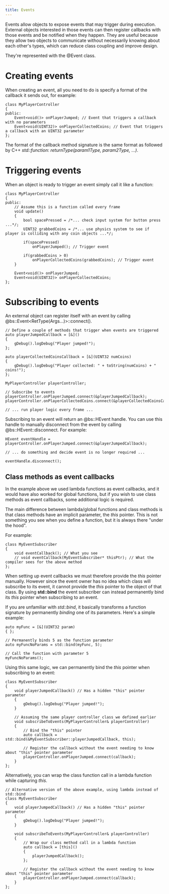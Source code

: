 ```yaml
---
title: Events
---
```


Events allow objects to expose events that may trigger during execution. External objects interested in those events can then register callbacks with those events and be notified when they happen. They are useful because they allow two objects to communicate without necessarily knowing about each other's types, which can reduce class coupling and improve design.

They're represented with the @Event class.

# Creating events
When creating an event, all you need to do is specify a format of the callback it sends out, for example:
~~~~~~~~~~~~~{.cpp}
class MyPlayerController
{
public:
	Event<void()> onPlayerJumped; // Event that triggers a callback with no parameters
	Event<void(UINT32)> onPlayerCollectedCoins; // Event that triggers a callback with an UINT32 parameter
};
~~~~~~~~~~~~~

The format of the callback method signature is the same format as followed by C++ *std::function*: *returnType(param1Type, param2Type, ...)*. 

# Triggering events

When an object is ready to trigger an event simply call it like a function:
~~~~~~~~~~~~~{.cpp}
class MyPlayerController
{
public:
	// Assume this is a function called every frame
	void update()
	{
		bool spacePressed = /*... check input system for button press ...*/;
		UINT32 grabbedCoins = /*... use physics system to see if player is colliding with any coin objects ...*/;
		
		if(spacePressed)
			onPlayerJumped(); // Trigger event
			
		if(grabbedCoins > 0)
			onPlayerCollectedCoins(grabbedCoins); // Trigger event
	}

	Event<void()> onPlayerJumped;
	Event<void(UINT32)> onPlayerCollectedCoins;
};
~~~~~~~~~~~~~

# Subscribing to events

An external object can register itself with an event by calling @bs::Event<RetType(Args...)>::connect(). 
~~~~~~~~~~~~~{.cpp}
// Define a couple of methods that trigger when events are triggered
auto playerJumpedCallback = [&]()
{
	gDebug().logDebug("Player jumped!");
};

auto playerCollectedCoinsCallback = [&](UINT32 numCoins)
{
	gDebug().logDebug("Player collected: " + toString(numCoins) + " coins!");
};

MyPlayerController playerController;

// Subscribe to events
playerController.onPlayerJumped.connect(&playerJumpedCallback);
playerController.onPlayerCollectedCoins.connect(&playerCollectedCoinsCallback);

// ... run player logic every frame ...
~~~~~~~~~~~~~

Subscribing to an event will return an @bs::HEvent handle. You can use this handle to manually disconnect from the event by calling @bs::HEvent::disconnect. For example:

~~~~~~~~~~~~~{.cpp}
HEvent eventHandle = playerController.onPlayerJumped.connect(&playerJumpedCallback);

// ... do something and decide event is no longer required ...

eventHandle.disconnect();
~~~~~~~~~~~~~

## Class methods as event callbacks
In the example above we used lambda functions as event callbacks, and it would have also worked for global functions, but if you wish to use class methods as event callbacks, some additional logic is required. 

The main difference between lambda/global functions and class methods is that class methods have an implicit parameter, the *this* pointer. This is not something you see when you define a function, but it is always there "under the hood".

For example:
~~~~~~~~~~~~~{.cpp}
class MyEventSubscriber
{
	void eventCallback(); // What you see
	// void eventCallback(MyEventSubscriber* thisPtr); // What the compiler sees for the above method
};
~~~~~~~~~~~~~

When setting up event callbacks we must therefore provide the *this* pointer manually. However since the event owner has no idea which class will subscribe to its event, it cannot provide the *this* pointer to the object of that class. By using **std::bind** the event subscriber can instead permanently bind its *this* pointer when subscribing to an event.

If you are unfamiliar with *std::bind*, it basically transforms a function signature by permanently *binding* one of its parameters. Here's a simple example:
~~~~~~~~~~~~~{.cpp}
auto myFunc = [&](UINT32 param)
{ };

// Permanently binds 5 as the function parameter
auto myFuncNoParams = std::bind(myFunc, 5);

// Call the function with parameter 5
myFuncNoParams();
~~~~~~~~~~~~~

Using this same logic, we can permanently bind the *this* pointer when subscribing to an event:
~~~~~~~~~~~~~{.cpp}
class MyEventSubscriber
{
	void playerJumpedCallback() // Has a hidden "this" pointer parameter
	{
		gDebug().logDebug("Player jumped!");
	}
	
	// Assuming the same player controller class we defined earlier
	void subscribeToEvents(MyPlayerController& playerController)
	{
		// Bind the "this" pointer
		auto callback = std::bind(&MyEventSubscriber::playerJumpedCallback, this);
	
		// Register the callback without the event needing to know about "this" pointer parameter
		playerController.onPlayerJumped.connect(callback);
	}
};
~~~~~~~~~~~~~

Alternatively, you can wrap the class function call in a lambda function while capturing *this*.
~~~~~~~~~~~~~{.cpp}
// Alternative version of the above example, using lambda instead of std::bind
class MyEventSubscriber
{
	void playerJumpedCallback() // Has a hidden "this" pointer parameter
	{
		gDebug().logDebug("Player jumped!");
	}
	
	void subscribeToEvents(MyPlayerController& playerController)
	{
		// Wrap our class method call in a lambda function
		auto callback = [this]()
		{
			playerJumpedCallback();
		};
		
		// Register the callback without the event needing to know about "this" pointer parameter
		playerController.onPlayerJumped.connect(callback);
	}
};
~~~~~~~~~~~~~
